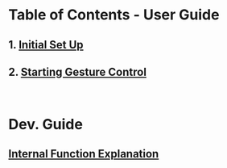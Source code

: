 # Table of Contents - User Guide

## 1. [Initial Set Up](installing.md)
## 2. [Starting Gesture Control](gesture_control.md)

<br/>

# Dev. Guide
## [Internal Function Explanation](dev_guide.md)